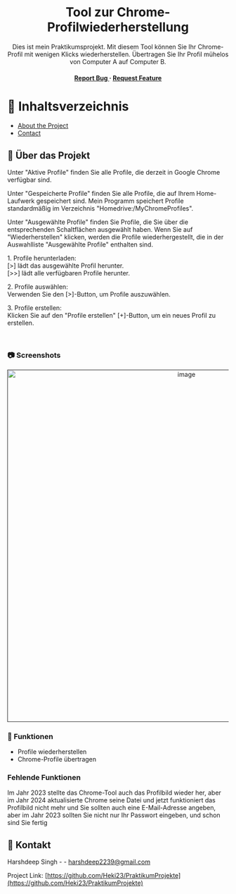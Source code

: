 <div align='center'>

<h1> Tool zur Chrome-Profilwiederherstellung</h1>
<p>Dies ist mein Praktikumsprojekt. Mit diesem Tool können Sie Ihr Chrome-Profil mit wenigen Klicks wiederherstellen. Übertragen Sie Ihr Profil mühelos von Computer A auf Computer B. </p>

<h4> <a href="https://github.com/Heki23/PraktikumProjekte/issues"> Report Bug </a> <span> · </span> <a href="https://github.com/Heki23/PraktikumProjekte/issues"> Request Feature </a> </h4>


</div>

# :notebook_with_decorative_cover: Inhaltsverzeichnis

- [About the Project](#star2-about-the-project)
- [Contact](#handshake-contact)


## :star2: Über das Projekt

<p> Unter "Aktive Profile" finden Sie alle Profile, die derzeit in Google Chrome verfügbar sind. </p>
<p> Unter "Gespeicherte Profile" finden Sie alle Profile, die auf Ihrem Home-Laufwerk gespeichert sind. Mein Programm speichert Profile standardmäßig im Verzeichnis "Homedrive:/MyChromeProfiles". </p>
<p> Unter "Ausgewählte Profile" finden Sie Profile, die Sie über die entsprechenden Schaltflächen ausgewählt haben. Wenn Sie auf "Wiederherstellen" klicken, werden die Profile wiederhergestellt, die in der Auswahlliste "Ausgewählte Profile" enthalten sind. </p>
<p>
1. Profile herunterladen:<br>
[>] lädt das ausgewählte Profil herunter.<br>
[>>] lädt alle verfügbaren Profile herunter.<br>
</p><p>
2. Profile auswählen:<br>
Verwenden Sie den [>]-Button, um Profile auszuwählen.<br>
</p><p>
3. Profile erstellen:<br>
Klicken Sie auf den "Profile erstellen" [+]-Button, um ein neues Profil zu erstellen.<br>
</p><br>

### :camera: Screenshots

<div align="center"> <a href=""><img src="https://github.com/Heki23/PraktikumProjekte/blob/main/ChromeTool%20demo.gif" alt='image' width='800'/></a> </div>



### :dart: Funktionen

- Profile wiederherstellen
- Chrome-Profile übertragen

### Fehlende Funktionen
Im Jahr 2023 stellte das Chrome-Tool auch das Profilbild wieder her, aber im Jahr 2024 aktualisierte Chrome seine Datei und jetzt funktioniert das Profilbild nicht mehr und Sie sollten auch eine E-Mail-Adresse angeben, aber im Jahr 2023 sollten Sie nicht nur Ihr Passwort eingeben, und schon sind Sie fertig

## :handshake: Kontakt

Harshdeep Singh - - harshdeep2239@gmail.com

Project Link: [https://github.com/Heki23/PraktikumProjekte](https://github.com/Heki23/PraktikumProjekte)

